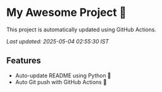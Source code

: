 # My Awesome Project 🚀

This project is automatically updated using GitHub Actions.

_Last updated: 2025-05-04 02:55:30 IST_

## Features
- Auto-update README using Python 🐍
- Auto Git push with GitHub Actions 🤖
